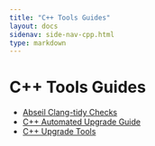 ```yaml
---
title: "C++ Tools Guides"
layout: docs
sidenav: side-nav-cpp.html
type: markdown
---
```


# C++ Tools Guides

* [Abseil Clang-tidy Checks](clang-tidy)
* [C++ Automated Upgrade Guide](api-upgrades)
* [C++ Upgrade Tools](upgrades/index)
